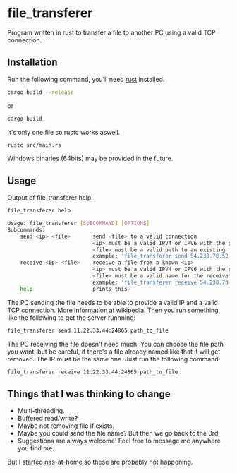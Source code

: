 # file_transferer

Program written in rust to transfer a file to another PC using a valid TCP connection.

## Installation

Run the following command, you'll need [rust](https://www.rust-lang.org/) installed.

```bash
cargo build --release
```

or

```bash
cargo build
```

It's only one file so rustc works aswell.

```bash
rustc src/main.rs
```

Windows binaries (64bits) may be provided in the future.

## Usage

Output of file_transferer help:

```bash
file_transferer help

Usage: file_transferer [SUBCOMMAND] [OPTIONS]
Subcommands:
    send <ip> <file>       send <file> to a valid connection
                           <ip> must be a valid IPV4 or IPV6 with the port included
                           <file> must be a valid path to an existing file
                           example: 'file_transferer send 54.230.78.52:69690 file_name'
    receive <ip> <file>    receive a file from a known <ip>
                           <ip> must be a valid IPV4 or IPV6 with the port included
                           <file> must be a valid name for the received file, you can choose whatever
                           example: 'file_transferer receive 54.230.78.52:69690 file_name'
    help                   prints this
```

The PC sending the file needs to be able to provide a valid IP and a valid TCP connection. More information at [wikipedia](https://en.wikipedia.org/wiki/Transmission_Control_Protocol). Then you run something like the following to get the server runnning:

```bash
file_transferer send 11.22.33.44:24865 path_to_file
```

The PC receiving the file doesn't need much. You can choose the file path you want, but be careful, if there's a file already named like that it will get removed. The IP must be the same one. Just run the following command:

```bash
file_transferer receive 11.22.33.44:24865 path_to_file
```

## Things that I was thinking to change

* Multi-threading.
* Buffered read/write?
* Maybe not removing file if exists.
* Maybe you could send the file name? But then we go back to the 3rd.
* Suggestions are always welcome! Feel free to message me anywhere you find me.

But I started [nas-at-home](https://github.com/aleferu/nas-at-home) so these are probably not happening.

